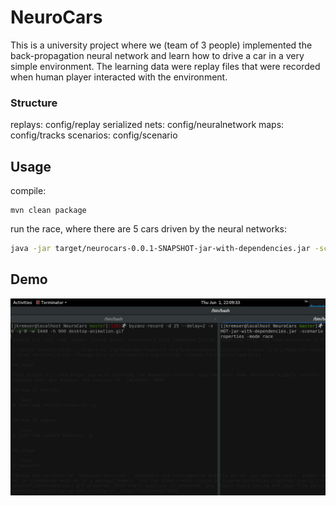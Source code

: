 # NeuroCars
This is a university project where we (team of 3 people) implemented the back-propagation neural network and learn how to drive a car in a very simple environment. The learning data were replay files that were recorded when human player interacted with the environment.

### Structure

replays: config/replay
serialized nets: config/neuralnetwork
maps: config/tracks
scenarios: config/scenario


## Usage

compile:
```
mvn clean package
```

run the race, where there are 5 cars driven by the neural networks:
```bash
java -jar target/neurocars-0.0.1-SNAPSHOT-jar-with-dependencies.jar -scenario config/scenario/scenario-nn_training.properties -mode race
```

## Demo

![nn race demo](https://github.com/Jiri-Kremser/NeuroCars/raw/master/race.gif)
